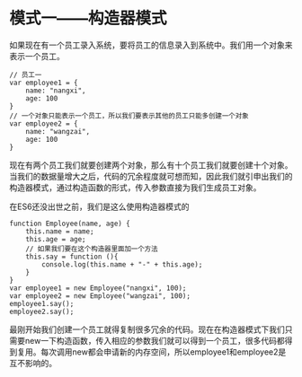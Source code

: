 # 模式一——构造器模式

如果现在有一个员工录入系统，要将员工的信息录入到系统中。我们用一个对象来表示一个员工。

```
// 员工一
var employee1 = {
	name: "nangxi",
	age: 100
}
// 一个对象只能表示一个员工，所以我们要表示其他的员工只能多创建一个对象
var employee2 = {
	name: "wangzai",
	age: 100
}
```

现在有两个员工我们就要创建两个对象，那么有十个员工我们就要创建十个对象。当我们的数据量增大之后，代码的冗余程度就可想而知，因此我们就引申出我们的构造器模式，通过构造函数的形式，传入参数直接为我们生成员工对象。

在ES6还没出世之前，我们是这么使用构造器模式的

```
function Employee(name, age) {
	this.name = name;
	this.age = age;
	// 如果我们要在这个构造器里面加一个方法
	this.say = function (){
		console.log(this.name + "-" + this.age);
	}
}
var employee1 = new Employee("nangxi", 100);
var employee2 = new Employee("wangzai", 100);
employee1.say();
employee2.say();
```

最刚开始我们创建一个员工就得复制很多冗余的代码。现在在构造器模式下我们只需要new一下构造函数，传入相应的参数我们就可以得到一个员工，很多代码都得到复用。每次调用new都会申请新的内存空间，所以employee1和employee2是互不影响的。
